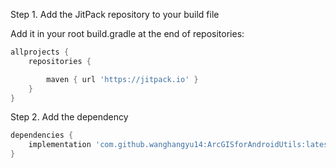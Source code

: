 Step 1. Add the JitPack repository to your build file

Add it in your root build.gradle at the end of repositories:

```groovy
allprojects {
    repositories {

        maven { url 'https://jitpack.io' }
    }
}
```

Step 2. Add the dependency

```groovy
dependencies {
    implementation 'com.github.wanghangyu14:ArcGISforAndroidUtils:latest-version'
}
```